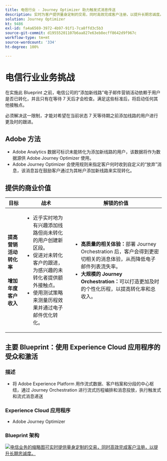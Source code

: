 ```yaml
---
title: 电信行业 - Journey Optimizer 助力触发式消息传送
description: 实时为客户提供量身定制的交易，同时高效完成客户注册，以提升长期忠诚度。
solution: Journey Optimizer
kt: 9486
exl-id: fa4a6569-3972-4b97-91f1-7ca8ffd3c5b3
source-git-commit: d19555201107b6aa827e63eb8ecff8642d9f967c
workflow-type: tm+mt
source-wordcount: '334'
ht-degree: 100%

---
```


# 电信行业业务挑战

在实施此 Blueprint 之前，电信公司的“添加新线路”电子邮件营销活动依赖于用户是否已转化，并且只有在等待 7 天后才会检查。满足这些标准后，将启动任何其他接触点。

必须解决这一限制，才能对希望在当前状态 7 天等待期之前添加线路的用户进行更及时的跟进。

## Adobe 方法

* Adobe Analytics 数据可标识未能转化为添加新线路的用户，该数据将作为数据源供 Adobe Journey Optimizer 使用。
* Adobe Journey Optimizer 会使用规则来指定客户何时收到自定义的“放弃”消息，该消息旨在鼓励客户通过为其帐户添加新线路来实现转化。


## 提供的商业价值

| 目标 | 战术 | 解锁的价值 |
|---|---|---|
| **提高营销活动转化率&#x200B;**<br></br>**增加年度客户收入**</ul> | <ul><li>近乎实时地为有兴趣添加线路但尚未转化的用户创建新区段。</li><li>促进对未转化客户的跟进，为感兴趣的未转化者提供额外接触点。 </li><li>使用测试策略来测量历程效果并通过电子邮件优化转化。</li></ul> | <ul><li><strong>高质量的相关体验：</strong>部署 Journey Orchestration 后，客户会得到更密切相关的消息体验，从而降低电子邮件列表流失率。</li><li><strong>大规模的 Journey Orchestration：</strong>可以打造更加及时的个性化历程，以提高转化率和总收入。</li></ul> |

## 主要 Blueprint：使用 Experience Cloud 应用程序的受众和激活

### 描述

<ul><li>将 Adobe Experience Platform 用作流式数据、客户档案和分段的中心枢纽，通过 Journey Orchestration 进行流式历程编排和消息投放，执行触发式和流式消息递送</li></ul>

### Experience Cloud 应用程序

<ul><li>Adobe Journey Optimizer</li></ul>

### Blueprint 架构

<a href="https://experienceleague.adobe.com/docs/blueprints-learn/architecture/customer-journeys/journey-optimizer.html?lang=zh-Hans"><img alt="电信业务的缩略图可实时提供量身定制的交易，同时高效完成客户注册，以提升长期忠诚度。" src="https://experienceleague.adobe.com/docs/blueprints-learn/assets/journey-optimizer.png?lang=en"/></a>

